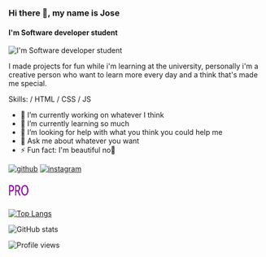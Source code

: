 
### Hi there 👋, my name is Jose
#### I'm Software developer student
![I'm Software developer student](https://arturssmirnovs.github.io/github-profile-readme-generator/images/banner.png)

I made projects for fun while i'm learning at the university, personally i'm a creative person who want to learn more every day and a think that's made me special.

Skills:  / HTML / CSS / JS

- 🔭 I’m currently working on whatever I think 
- 🌱 I’m currently learning so much 
- 🤔 I’m looking for help with what you think you could help me 
- 💬 Ask me about whatever you want 
- ⚡ Fun fact: I'm beautiful no🧢 


[<img src='https://cdn.jsdelivr.net/npm/simple-icons@3.0.1/icons/github.svg' alt='github' height='40'>](https://github.com/Eljosecito)  [<img src='https://cdn.jsdelivr.net/npm/simple-icons@3.0.1/icons/instagram.svg' alt='instagram' height='40'>](https://www.instagram.com/josecito_ucny/)  

<a href='https://github.com/pricing'><img src='https://raw.githubusercontent.com/acervenky/animated-github-badges/master/assets/pro.gif' width='40' height='40'></a> 

[![Top Langs](https://github-readme-stats.vercel.app/api/top-langs/?username=Eljosecito)](https://github.com/anuraghazra/github-readme-stats)

![GitHub stats](https://github-readme-stats.vercel.app/api?username=Eljosecito&show_icons=true)  

![Profile views](https://gpvc.arturio.dev/Eljosecito)  
